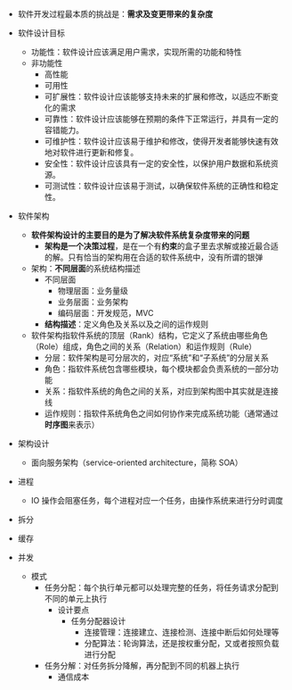 - 软件开发过程最本质的挑战是：**需求及变更带来的复杂度**
- 软件设计目标
  - 功能性：软件设计应该满足用户需求，实现所需的功能和特性
  - 非功能性
    - 高性能
    - 可用性
    - 可扩展性：软件设计应该能够支持未来的扩展和修改，以适应不断变化的需求
    - 可靠性：软件设计应该能够在预期的条件下正常运行，并具有一定的容错能力。
    - 可维护性：软件设计应该易于维护和修改，使得开发者能够快速有效地对软件进行更新和修复。
    - 安全性：软件设计应该具有一定的安全性，以保护用户数据和系统资源。
    - 可测试性：软件设计应该易于测试，以确保软件系统的正确性和稳定性。
- 软件架构
  - **软件架构设计的主要目的是为了解决软件系统复杂度带来的问题**
    - **架构是一个决策过程**，是在一个有**约束**的盒子里去求解或接近最合适的解。只有恰当的架构用在合适的软件系统中，没有所谓的银弹
  - 架构：**不同层面**的系统结构描述
    - 不同层面
      - 物理层面：业务量级
      - 业务层面：业务架构
      - 编码层面：开发规范，MVC
    - **结构描述**：定义角色及关系以及之间的运作规则
  - 软件架构指软件系统的顶层（Rank）结构，它定义了系统由哪些角色（Role）组成，角色之间的关系（Relation）和运作规则（Rule）
    - 分层：软件架构是可分层次的，对应“系统”和“子系统”的分层关系
    - 角色：指软件系统包含哪些模块，每个模块都会负责系统的一部分功能
    - 关系：指软件系统的角色之间的关系，对应到架构图中其实就是连接线
    - 运作规则：指软件系统角色之间如何协作来完成系统功能（通常通过**时序图**来表示）
- 架构设计
  - 面向服务架构（service-oriented architecture，简称 SOA）


- 进程
  - IO 操作会阻塞任务，每个进程对应一个任务，由操作系统来进行分时调度 



- 拆分
- 缓存
- 并发
  - 模式
    - 任务分配：每个执行单元都可以处理完整的任务，将任务请求分配到不同的单元上执行
      - 设计要点
        - 任务分配器设计
          - 连接管理：连接建立、连接检测、连接中断后如何处理等
          - 分配算法：轮询算法，还是按权重分配，又或者按照负载进行分配
    - 任务分解：对任务拆分降解，再分配到不同的机器上执行
      - 通信成本